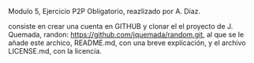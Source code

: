 Modulo 5, Ejercicio P2P Obligatorio, reazlizado por A. Díaz.

consiste en crear una cuenta en GITHUB y clonar el el proyecto de J. Quemada, randon: https://github.com/jquemada/random.git,
al que se le añade este archico, README.md, con una breve explicación, y el archivo LICENSE.md, con la licencia.
